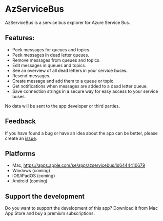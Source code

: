 # AzServiceBus

AzServiceBus is a service bus explorer for Azure Service Bus. 

## Features:
* Peek messages for queues and topics.
* Peek messages in dead letter queues.
* Remove messages from queues and topics.
* Edit messages in queues and topics.
* See an overview of all dead letters in your service buses.
* Resend messages.
* Create message and add them to a queue or topic.
* Get notifications when messages are added to a dead letter queue.
* Save connection strings in a secure way for easy access to your service buses.

No data will be sent to the app developer or third parties.

## Feedback
If you have found a bug or have an idea about the app can be better, please create an [issue](https://github.com/dhindrik/AzServiceBus/issues).

## Platforms
* Mac, https://apps.apple.com/se/app/azservicebus/id6444410679
* Windows (coming)
* iOS/iPadOS (coming)
* Android (coming)

## Support the development
Do you want to support the development of this app? Download it from Mac App Store and buy a premium subscriptions.



